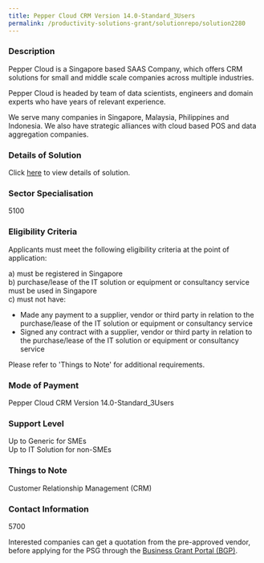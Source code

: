 ```yaml
---
title: Pepper Cloud CRM Version 14.0-Standard_3Users
permalink: /productivity-solutions-grant/solutionrepo/solution2280
---
```


### Description

Pepper Cloud is a Singapore based SAAS Company, which offers CRM solutions for small and middle scale companies across multiple industries. 

Pepper Cloud is headed by team of data scientists, engineers and domain experts who have years of relevant experience.

We serve many companies in Singapore, Malaysia, Philippines and Indonesia. We also have strategic alliances with cloud based POS and data aggregation companies.

### Details of Solution

Click <a href='Pepper Cloud Pte Ltd' target='_blank' rel='noopener'>here</a> to view details of solution.

### Sector Specialisation

 5100 

### Eligibility Criteria

Applicants must meet the following eligibility criteria at the point of application:

a) must be registered in Singapore <br>
b) purchase/lease of the IT solution or equipment or consultancy service must be used in Singapore <br>
c) must not have:
- Made any payment to a supplier, vendor or third party in relation to the purchase/lease of the IT solution or equipment or consultancy service
- Signed any contract with a supplier, vendor or third party in relation to the purchase/lease of the IT solution or equipment or consultancy service

Please refer to 'Things to Note' for additional requirements.

### Mode of Payment
Pepper Cloud CRM Version 14.0-Standard_3Users

### Support Level
Up to Generic for SMEs <br>
Up to IT Solution for non-SMEs

### Things to Note
Customer Relationship Management (CRM)

### Contact Information
5700

Interested companies can get a quotation from the pre-approved vendor, before applying for the PSG through the <a target='_blank' rel='noopener' href='https://www.businessgrants.gov.sg/'>Business Grant Portal (BGP)</a>.
